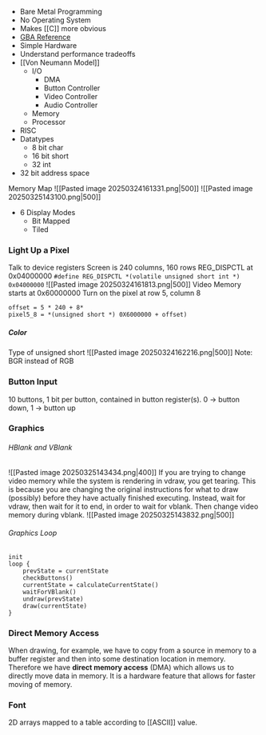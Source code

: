 * Bare Metal Programming
* No Operating System
* Makes [[C]] more obvious
* [GBA Reference](http://www.coranac.com/tonc/text)
* Simple Hardware
* Understand performance tradeoffs
* [[Von Neumann Model]]
	* I/O
		* DMA
		* Button Controller
		* Video Controller
		* Audio Controller
	* Memory
	* Processor
* RISC
* Datatypes
	* 8 bit char
	* 16 bit short
	* 32 int
* 32 bit address space


Memory Map
![[Pasted image 20250324161331.png|500]]
![[Pasted image 20250325143100.png|500]]
* 6 Display Modes
	* Bit Mapped
	* Tiled

### Light Up a Pixel
Talk to device registers
Screen is 240 columns, 160 rows
REG_DISPCTL at 0x04000000
`#define REG_DISPCTL *(volatile unsigned short int *) 0x04000000`
![[Pasted image 20250324161813.png|500]]
Video Memory starts at 0x60000000
Turn on the pixel at row 5, column 8
```
offset = 5 * 240 + 8*
pixel5_8 = *(unsigned short *) 0X6000000 + offset)
```
##### Color
Type of unsigned short
![[Pasted image 20250324162216.png|500]]
Note: BGR instead of RGB
### Button Input
10 buttons, 1 bit per button, contained in button register(s).
0 -> button down, 1 -> button up

### Graphics
###### HBlank and VBlank
![[Pasted image 20250325143434.png|400]]
If you are trying to change video memory while the system is rendering in vdraw, you get tearing. This is because you are changing the original instructions for what to draw (possibly) before they have actually finished executing.
Instead, wait for vdraw, then wait for it to end, in order to wait for vblank. Then change video memory during vblank.
![[Pasted image 20250325143832.png|500]]

###### Graphics Loop
```
init
loop {
	prevState = currentState
	checkButtons()
	currentState = calculateCurrentState()
	waitForVBlank()
	undraw(prevState)
	draw(currentState)
}
```
### Direct Memory Access
When drawing, for example, we have to copy from a source in memory to a buffer register and then into some destination location in memory.
Therefore we have **direct memory access** (DMA) which allows us to directly move data in memory. It is a hardware feature that allows for faster moving of memory.

### Font
2D arrays mapped to a table according to [[ASCII]] value.